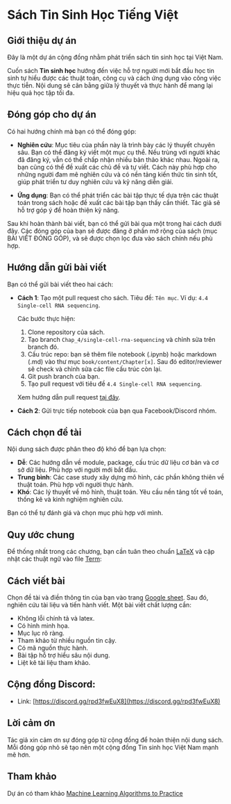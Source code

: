 # Sách Tin Sinh Học Tiếng Việt

## Giới thiệu dự án

Đây là một dự án cộng đồng nhằm phát triển sách tin sinh học tại Việt Nam.

Cuốn sách **Tin sinh học** hướng đến việc hỗ trợ người mới bắt đầu học tin sinh tự hiểu được các thuật toán, công cụ và cách ứng dụng vào công việc thực tiễn. Nội dung sẽ cân bằng giữa lý thuyết và thực hành để mang lại hiệu quả học tập tối đa.

## Đóng góp cho dự án

Có hai hướng chính mà bạn có thể đóng góp:

- **Nghiên cứu**: Mục tiêu của phần này là trình bày các lý thuyết chuyên sâu. Bạn có thể đăng ký viết một mục cụ thể. Nếu trùng với người khác đã đăng ký, vẫn có thể chấp nhận nhiều bản thảo khác nhau. Ngoài ra, bạn cũng có thể đề xuất các chủ đề và tự viết. Cách này phù hợp cho những người đam mê nghiên cứu và có nền tảng kiến thức tin sinh tốt, giúp phát triển tư duy nghiên cứu và kỹ năng diễn giải.

- **Ứng dụng**: Bạn có thể phát triển các bài tập thực tế dựa trên các thuật toán trong sách hoặc đề xuất các bài tập bạn thấy cần thiết. Tác giả sẽ hỗ trợ góp ý để hoàn thiện kỹ năng. 

Sau khi hoàn thành bài viết, bạn có thể gửi bài qua một trong hai cách dưới đây. Các đóng góp của bạn sẽ được đăng ở phần mở rộng của sách (mục BÀI VIẾT ĐÓNG GÓP), và sẽ được chọn lọc đưa vào sách chính nếu phù hợp.

## Hướng dẫn gửi bài viết

Bạn có thể gửi bài viết theo hai cách:

* **Cách 1**: Tạo một pull request cho sách. Tiêu đề: `Tên mục`. Ví dụ: `4.4 Single-cell RNA sequencing`.

   Các bước thực hiện:
   1. Clone repository của sách.
   2. Tạo branch `Chap_4/single-cell-rna-sequencing` và chỉnh sửa trên branch đó.
   3. Cấu trúc repo: bạn sẽ thêm file notebook (.ipynb) hoặc markdown (.md) vào thư mục `book/content/Chapter[x]`. Sau đó editor/reviewer sẽ check và chỉnh sửa các file cấu trúc còn lại.
   4. Git push branch của bạn.
   5. Tạo pull request với tiêu đề `4.4 Single-cell RNA sequencing`.

   Xem hướng dẫn pull request [tại đây](https://www.youtube.com/watch?v=MVGgNteyflw).

* **Cách 2**: Gửi trực tiếp notebook của bạn qua Facebook/Discord nhóm.

## Cách chọn đề tài

Nội dung sách được phân theo độ khó để bạn lựa chọn:

- **Dễ**: Các hướng dẫn về module, package, cấu trúc dữ liệu cơ bản và cơ sở dữ liệu. Phù hợp với người mới bắt đầu.
- **Trung bình**: Các case study xây dựng mô hình, các phần không thiên về thuật toán. Phù hợp với người thực hành.
- **Khó**: Các lý thuyết về mô hình, thuật toán. Yêu cầu nền tảng tốt về toán, thống kê và kinh nghiệm nghiên cứu.

Bạn có thể tự đánh giá và chọn mục phù hợp với mình.

## Quy ước chung

Để thống nhất trong các chương, bạn cần tuân theo chuẩn [LaTeX](https://github.com/phamdinhkhanh/deepai-book/blob/main/book/latex.md) và cập nhật các thuật ngữ vào file [Term](https://github.com/tinsinhvn/tinsinhvn.github.io/blob/main/book/rules/term.md): 

## Cách viết bài

Chọn đề tài và điền thông tin của bạn vào trang [Google sheet](https://docs.google.com/spreadsheets/d/1BUbqKpCzvUptn677pwb8JVTeLKzihH5FClrG79Wu374/edit?usp=sharing). Sau đó, nghiên cứu tài liệu và tiến hành viết. Một bài viết chất lượng cần:

- Không lỗi chính tả và latex.
- Có hình minh họa.
- Mục lục rõ ràng.
- Tham khảo từ nhiều nguồn tin cậy.
- Có mã nguồn thực hành.
- Bài tập hỗ trợ hiểu sâu nội dung.
- Liệt kê tài liệu tham khảo.

## Cộng đồng Discord:

- Link: [https://discord.gg/rpd3fwEuX8](https://discord.gg/rpd3fwEuX8)

## Lời cảm ơn

Tác giả xin cảm ơn sự đóng góp từ cộng đồng để hoàn thiện nội dung sách. Mỗi đóng góp nhỏ sẽ tạo nên một cộng đồng Tin sinh học Việt Nam mạnh mẽ hơn.

## Tham khảo

Dự án có tham khảo [Machine Learning Algorithms to Practice](https://github.com/phamdinhkhanh/deepai-book)
